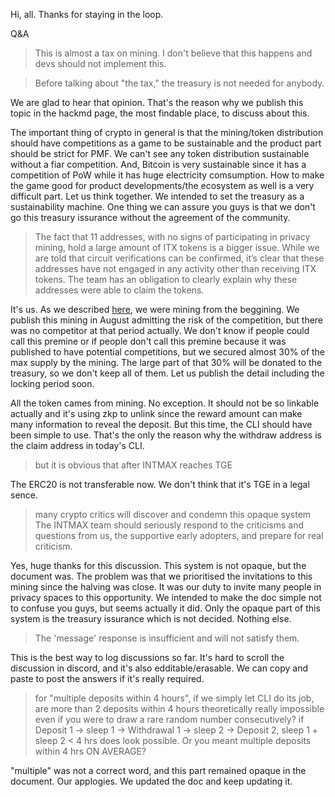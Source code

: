 Hi, all. Thanks for staying in the loop.

Q&A

>This is almost a tax on mining. I don't believe that this happens and devs should not implement this.

>Before talking about "the tax," the treasury is not needed for anybody.

We are glad to hear that opinion. That's the reason why we publish this topic in the hackmd page, the most findable place, to discuss about this. 

The important thing of crypto in general is that the mining/token distribution should have competitions as a game to be sustainable and the product part should be strict for PMF.
We can't see any token distribution sustainable without a fiar competition. And, Bitcoin is very sustainable since it has a competition of PoW while it has huge electricity comsumption.
How to make the game good for product developments/the ecosystem as well is a very difficult part. Let us think together. We intended to set the treasury as a sustainability machine.
One thing we can assure you guys is that we don't go this treasury issurance without the agreement of the community.

>The fact that 11 addresses, with no signs of participating in privacy mining, hold a large amount of ITX tokens is a bigger issue. While we are told that circuit verifications can be confirmed, it’s clear that these addresses have not engaged in any activity other than receiving ITX tokens. The team has an obligation to clearly explain why these addresses were able to claim the tokens.

It's us. As we described [here](https://hackmd.io/zNLtkMXXSCernbkTf1BTrQ?view#The-history-of-this-mining), we were mining from the beggining.
We publish this mining in August admitting the risk of the competition, but there was no competitor at that period actually.
We don't know if people could call this premine or if people don't call this premine because it was published to have potential competitions, but we secured almost 30% of the max supply by the mining.
The large part of that 30% will be donated to the treasury, so we don't keep all of them. Let us publish the detail including the locking period soon.

All the token cames from mining. No exception. It should not be so linkable actually and it's using zkp to unlink since the reward amount can make many information to reveal the deposit.
But this time, the CLI should have been simple to use. That's the only the reason why the withdraw address is the claim address in today's CLI.

>but it is obvious that after INTMAX reaches TGE

The ERC20 is not transferable now. We don't think that it's TGE in a legal sence.

>many crypto critics will discover and condemn this opaque system
>The INTMAX team should seriously respond to the criticisms and questions from us, the supportive early adopters, and prepare for real criticism. 

Yes, huge thanks for this discussion. This system is not opaque, but the document was. The problem was that we prioritised the invitations to this mining 
since the halving was close. It was our duty to invite many people in privacy spaces to this opportunity. We intended to make the doc simple not to confuse you guys, but seems actually it did.
Only the opaque part of this system is the treasury issurance which is not decided. Nothing else.

>The 'message' response is insufficient and will not satisfy them.

This is the best way to log discussions so far. It's hard to scroll the discussion in discord, and it's also edditable/erasable.
We can copy and paste to post the answers if it's really required.

>for "multiple deposits within 4 hours", if we simply let CLI do its job, are more than 2 deposits within 4 hours theoretically really impossible even if you were to draw a rare random number consecutively? if Deposit 1 -> sleep 1 -> Withdrawal 1 -> sleep 2 -> Deposit 2, sleep 1 + sleep 2 < 4 hrs does look possible. Or you meant multiple deposits within 4 hrs ON AVERAGE?

"multiple" was not a correct word, and this part remained opaque in the document. Our applogies. We updated the doc and keep updating it.
 
